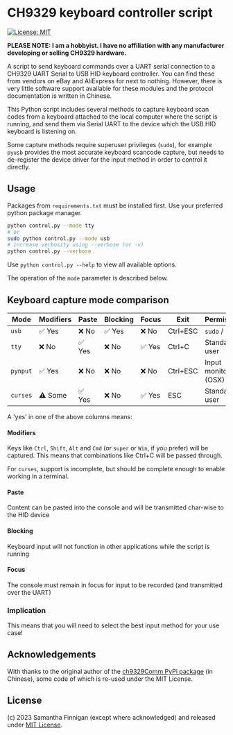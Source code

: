 # CH9329 keyboard controller script

[![License: MIT](https://img.shields.io/badge/License-MIT-blue.svg)](LICENSE.md)

__PLEASE NOTE: I am a hobbyist. I have no affiliation with any manufacturer developing or selling CH9329 hardware.__

A script to send keyboard commands over a UART serial connection to a CH9329 UART Serial to USB HID keyboard controller. You can find these from vendors on eBay and AliExpress for next to nothing. However, there is very little software support available for these modules and the protocol documentation is written in Chinese.

This Python script includes several methods to capture keyboard scan codes from a keyboard attached to the local computer where the script is running, and send them via Serial UART to the device which the USB HID keyboard is listening on.

Some capture methods require superuser privileges (`sudo`), for example `pyusb` provides the most accurate keyboard scancode capture, but needs to de-register the device driver for the input method in order to control it directly.

## Usage

Packages from `requirements.txt` must be installed first. Use your preferred python package manager.

```bash
python control.py --mode tty
# or
sudo python control.py --mode usb
# increase verbosity using --verbose (or -v)
python control.py --verbose
```

Use `python control.py --help` to view all available options.

The operation of the `mode` parameter is described below.

## Keyboard capture mode comparison

| Mode   | Modifiers  | Paste  | Blocking   | Focus  | Exit     | Permissions            |
|--------|------------|--------|------------|--------|----------|------------------------|
| `usb`    | ✅ Yes     | ❌ No  | ✅ Yes      | ❌ No  | Ctrl+ESC | `sudo` / root          |
| `tty`    | ❌ No      | ✅ Yes | ❌ No       | ✅ Yes | Ctrl+C   | Standard user          |
| `pynput` | ✅ Yes     | ❌ No  | ❌ No       | ❌ No  | Ctrl+ESC | Input monitoring (OSX) |
| `curses` | ⚠️ Some    | ✅ Yes | ❌ No       | ✅ Yes | ESC      | Standard user          |

A 'yes' in one of the above columns means:

#### Modifiers
Keys like `Ctrl`, `Shift`, `Alt` and `Cmd` (or `super` or `Win`, if you prefer) will be captured.
This means that combinations like Ctrl+C will be passed through.

For `curses`, support is incomplete, but should be complete enough to enable working in a terminal.

#### Paste
Content can be pasted into the console and will be transmitted char-wise to the HID device

#### Blocking
Keyboard input will not function in other applications while the script is running

#### Focus
The console must remain in focus for input to be recorded (and transmitted over the UART)

### Implication

This means that you will need to select the best input method for your use case! 

## Acknowledgements
With thanks to the original author of the [ch9329Comm PyPi package](https://pypi.org/project/ch9329Comm/) (in Chinese), some code of which is re-used under the MIT License.

## License
(c) 2023 Samantha Finnigan (except where acknowledged) and released under [MIT License](LICENSE.md).

